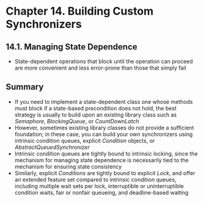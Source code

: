 # Chapter 14. Building Custom Synchronizers

## 14.1. Managing State Dependence
* State-dependent operations that block until the operation can proceed are more convenient and less error-prone than those that simply fail

## Summary
* If you need to implement a state-dependent class one whose methods must block if a state-based precondition does not hold, the best strategy is usually to build upon an existing library class such as *Semaphore*, *BlockingQueue*, or *CountDownLatch*
* However, sometimes existing library classes do not provide a sufficient foundation; in these case, you can build your own synchronizers using intrinsic condition queues, explicit *Condition* objects, or *AbstractQueuedSynchronizer*
* Intrinsic condition queues are tightly bound to intrinsic locking, since the mechanism for managing state dependence is necessarily tied to the mechanism for ensuring state consistency
* Similarly, explicit *Conditions* are tightly bound to explicit *Lock*, and offer an extended feature set compared to intrinsic condition queues, including multiple wait sets per lock, interruptible or uninterruptible condition waits, fair or nonfair queueing, and deadline-based waiting